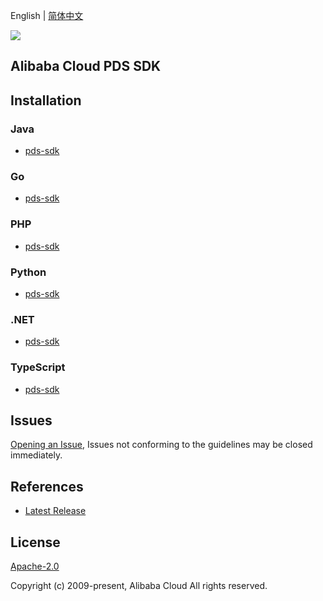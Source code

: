 English | [简体中文](README-CN.md)

![](https://aliyunsdk-pages.alicdn.com/icons/AlibabaCloud.svg)

## Alibaba Cloud PDS SDK

## Installation

### Java

- [pds-sdk](./pds/java/README.md)

### Go

- [pds-sdk](./pds/golang/README.md)

### PHP

- [pds-sdk](./pds/php/README.md)

### Python

- [pds-sdk](./pds/python/README.md)

### .NET

- [pds-sdk](/pds/csharp/README.md)


### TypeScript

- [pds-sdk](./pds/ts/README.md)

## Issues

[Opening an Issue](https://github.com/aliyun/alibabacloud-pds-sdk/issues/new), Issues not conforming to the guidelines may be closed immediately.

## References

- [Latest Release](https://github.com/aliyun/alibabacloud-pds-sdk)

## License

[Apache-2.0](http://www.apache.org/licenses/LICENSE-2.0)

Copyright (c) 2009-present, Alibaba Cloud All rights reserved.

